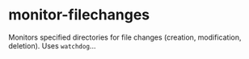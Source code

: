 # monitor-filechanges
Monitors specified directories for file changes (creation, modification, deletion). Uses `watchdog`...

